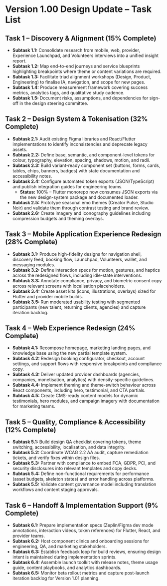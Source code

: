 # Version 1.00 Design Update – Task List

## Task 1 – Discovery & Alignment (15% Complete)
- **Subtask 1.1:** Consolidate research from mobile, web, provider, Experience Launchpad, and Volunteers interviews into a unified insight report.
- **Subtask 1.2:** Map end-to-end journeys and service blueprints highlighting breakpoints where theme or content variations are required.
- **Subtask 1.3:** Facilitate triad alignment workshops (Design, Product, Engineering) to finalise IA, navigation, and scope for new pages.
- **Subtask 1.4:** Produce measurement framework covering success metrics, analytics tags, and qualitative study cadence.
- **Subtask 1.5:** Document risks, assumptions, and dependencies for sign-off in the design steering committee.

## Task 2 – Design System & Tokenisation (32% Complete)
- **Subtask 2.1:** Audit existing Figma libraries and React/Flutter implementations to identify inconsistencies and deprecate legacy assets.
- **Subtask 2.2:** Define base, semantic, and component-level tokens for colour, typography, elevation, spacing, shadows, motion, and radii.
- **Subtask 2.3:** Build variant-ready component set (buttons, forms, cards, tables, chips, banners, badges) with state documentation and accessibility notes.
- **Subtask 2.4:** Configure automated token exports (JSON/TypeScript) and publish integration guides for engineering teams.
  - **Status:** 100% – Flutter monorepo now consumes JSON exports via the new design-system package and documented loader.
- **Subtask 2.5:** Prototype seasonal emo themes (Creator Pulse, Studio Noir) and validate them through contrast testing and brand review.
- **Subtask 2.6:** Create imagery and iconography guidelines including compression budgets and theming overlays.

## Task 3 – Mobile Application Experience Redesign (28% Complete)
- **Subtask 3.1:** Produce high-fidelity designs for navigation shell, discovery feed, booking flow, Launchpad, Volunteers, wallet, and messaging modules.
- **Subtask 3.2:** Define interaction specs for motion, gestures, and haptics across the redesigned flows, including idle-state interventions.
- **Subtask 3.3:** Annotate compliance, privacy, and biometric consent copy across relevant screens with localisation placeholders.
- **Subtask 3.4:** Create asset kits (icons, illustrations, overlays) sized for Flutter and provider mobile builds.
- **Subtask 3.5:** Run moderated usability testing with segmented participants (new talent, returning clients, agencies) and capture iteration backlog.

## Task 4 – Web Experience Redesign (24% Complete)
- **Subtask 4.1:** Recompose homepage, marketing landing pages, and knowledge base using the new partial template system.
- **Subtask 4.2:** Redesign booking configurator, checkout, account settings, and support flows with responsive breakpoints and compliance copy.
- **Subtask 4.3:** Deliver updated provider dashboards (agencies, companies, monetisation, analytics) with density-specific guidelines.
- **Subtask 4.4:** Implement theming and theme-switch behaviour across React components, including hero, testimonial, and CTA partials.
- **Subtask 4.5:** Create CMS-ready content models for dynamic testimonials, hero modules, and campaign imagery with documentation for marketing teams.

## Task 5 – Quality, Compliance & Accessibility (12% Complete)
- **Subtask 5.1:** Build design QA checklist covering tokens, theme switching, accessibility, localisation, and data integrity.
- **Subtask 5.2:** Coordinate WCAG 2.2 AA audit, capture remediation tickets, and verify fixes within design files.
- **Subtask 5.3:** Partner with compliance to embed FCA, GDPR, PCI, and security disclosures into relevant templates and copy decks.
- **Subtask 5.4:** Define non-functional requirements for performance (asset budgets, skeleton states) and error handling across platforms.
- **Subtask 5.5:** Validate content governance model including translation workflows and content staging approvals.

## Task 6 – Handoff & Implementation Support (9% Complete)
- **Subtask 6.1:** Prepare implementation specs (Zeplin/Figma dev mode annotations, interaction videos, token references) for Flutter, React, and provider teams.
- **Subtask 6.2:** Host component clinics and onboarding sessions for engineering, QA, and marketing stakeholders.
- **Subtask 6.3:** Establish feedback loop for build reviews, ensuring design intent is maintained during implementation sprints.
- **Subtask 6.4:** Assemble launch toolkit with release notes, theme usage guide, content playbooks, and analytics dashboards.
- **Subtask 6.5:** Monitor beta rollout metrics and capture post-launch iteration backlog for Version 1.01 planning.

